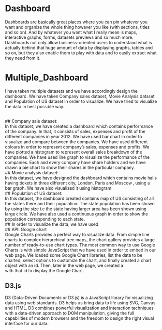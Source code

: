 # Dashboard</br>
Dashboards are basically great places where you can pin whatever you want and organize the whole thing however you like (with sections, titles and so on). And by whatever you want what I really mean is maps, interactive graphs, forms, datasets previews and so much more.
Dashboards not only allow business-oriented users to understand what is actually behind that huge amount of data by displaying graphs, tables and so on, but they also enable them to play with data and to easily extract what they need from it.
</br>
# Multiple_Dashboard</br>
I have taken multiple datasets and we have accordingly design the dashboard. We have taken Company sales dataset, Movie Analysis dataset and Population of US dataset in order to visualize. We have tried to visualize the data in best possible way.

</br>
## Company sale dataset:</br>
In this dataset, we have created a dashboard which contains performance of the company. In that, it consists of sales, expenses and profit of the different companies in year 2012. We have used bar chart in order to visualize and compare between the companies. We have used different colours in order to represent company’s sales, expenses and profits. We have plotted a histogram to represent overall sales breakdown of the companies. We have used line graph to visualize the performance of the companies. Each and every company have share holders and we have drawn a pie chart to show their shares in the particular company.
</br>
## Movie analysis dataset:</br>
In this dataset, we have designed the dashboard which contains movie halls having tickets in three different city, London, Paris and Moscow , using a bar graph. We have also visualized it using histogram.
</br>
## Population of US dataset: </br>
In this dataset, the dashboard created contains map of US consisting of all the states there and their population. The state population has been shown by using the size i.e the state having larger area has been shown
using large circle. We have also used a continuous graph in order to show the population corresponding to each state.
</br>
## In order to visualize the data, we have used:</br>
## API: Google chart</br>
Google Charts provides a perfect way to visualize data. From simple line charts to complex hierarchical tree maps, the chart gallery provides a large number of ready-to-use chart types. The most common way to use Google Charts is with simple JavaScript that we have used in order to embed in our web page. We loaded some Google Chart libraries, list the data to be charted, select options to customize the chart, and finally created a chart object with an id. Then, later in the web page, we created a <div> with that id to display the Google Chart.
  </br>
  
## D3.js 
D3 (Data-Driven Documents or D3.js) is a JavaScript library for visualizing data using web standards. D3 helps us bring data to life using SVG, Canvas and HTML. D3 combines powerful visualization and interaction techniques with a data-driven approach to DOM manipulation, giving the full capabilities of modern browsers and the freedom to design the right visual interface for our data.
